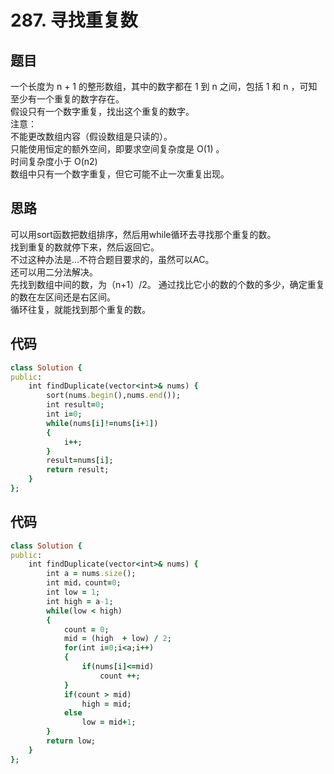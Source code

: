 # 287. 寻找重复数
## 题目
一个长度为 n + 1 的整形数组，其中的数字都在 1 到 n 之间，包括 1 和 n ，可知至少有一个重复的数字存在。    
假设只有一个数字重复，找出这个重复的数字。      
注意：              
不能更改数组内容（假设数组是只读的）。               
只能使用恒定的额外空间，即要求空间复杂度是 O(1) 。      
时间复杂度小于 O(n2)                           
数组中只有一个数字重复，但它可能不止一次重复出现。        
## 思路
可以用sort函数把数组排序，然后用while循环去寻找那个重复的数。       
找到重复的数就停下来，然后返回它。      
不过这种办法是…不符合题目要求的，虽然可以AC。       
还可以用二分法解决。       
先找到数组中间的数，为（n+1）/2。
通过找比它小的数的个数的多少，确定重复的数在左区间还是右区间。    
循环往复，就能找到那个重复的数。      
## 代码
```ruby
class Solution {
public:
    int findDuplicate(vector<int>& nums) {
        sort(nums.begin(),nums.end());
        int result=0;
        int i=0;
        while(nums[i]!=nums[i+1])
        {
            i++;
        }
        result=nums[i];
        return result;
    }
};
```
## 代码
```ruby
class Solution {  
public:  
    int findDuplicate(vector<int>& nums) {   
        int a = nums.size(); 
        int mid，count=0;
        int low = 1;  
        int high = a-1;  
        while(low < high)  
        {           
            count = 0;  
            mid = (high  + low) / 2; 
            for(int i=0;i<a;i++)  
            {  
                if(nums[i]<=mid)  
                    count ++;  
            }  
            if(count > mid)   
                high = mid;  
            else   
                low = mid+1;  
        }  
        return low;  
    }  
}; 
```

